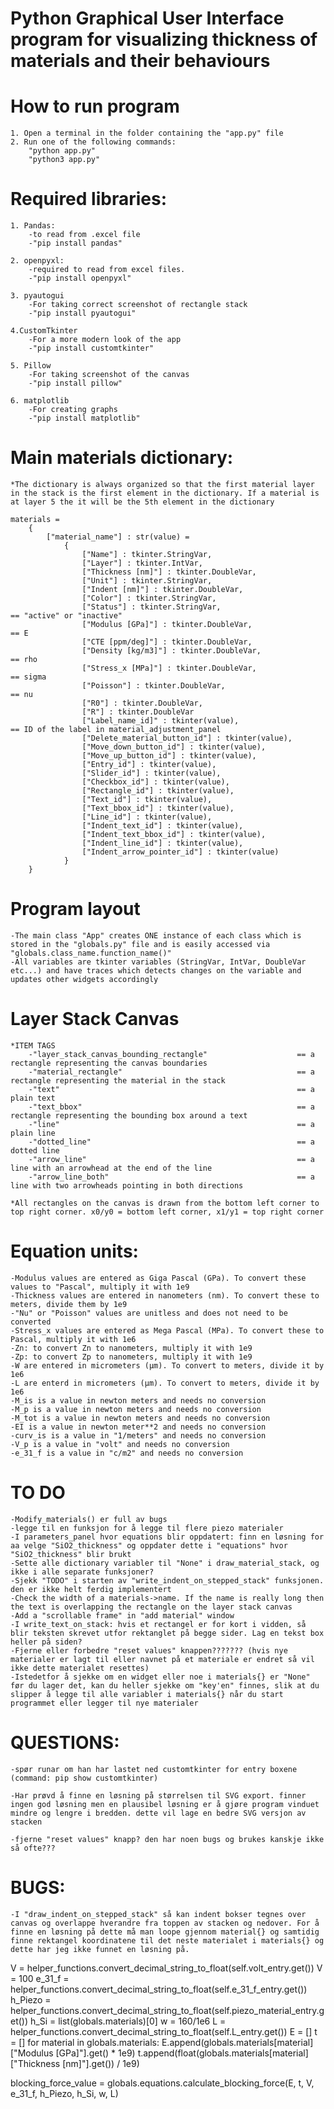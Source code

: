 # Python Graphical User Interface program for visualizing thickness of materials and their behaviours

# How to run program
    1. Open a terminal in the folder containing the "app.py" file
    2. Run one of the following commands:
        "python app.py"
        "python3 app.py"


# Required libraries:
    1. Pandas: 
        -to read from .excel file
        -"pip install pandas"

    2. openpyxl:
        -required to read from excel files.
        -"pip install openpyxl"
    
    3. pyautogui
        -For taking correct screenshot of rectangle stack
        -"pip install pyautogui"
        
    4.CustomTkinter
        -For a more modern look of the app
        -"pip install customtkinter"
        
    5. Pillow
        -For taking screenshot of the canvas
        -"pip install pillow"
        
    6. matplotlib
        -For creating graphs
        -"pip install matplotlib"

    

# Main materials dictionary:
    *The dictionary is always organized so that the first material layer in the stack is the first element in the dictionary. If a material is at layer 5 the it will be the 5th element in the dictionary
    
    materials = 
        {
            ["material_name"] : str(value) = 
                {
                    ["Name"] : tkinter.StringVar,
                    ["Layer"] : tkinter.IntVar,
                    ["Thickness [nm]"] : tkinter.DoubleVar,
                    ["Unit"] : tkinter.StringVar,
                    ["Indent [nm]"] : tkinter.DoubleVar,
                    ["Color"] : tkinter.StringVar,
                    ["Status"] : tkinter.StringVar,                          == "active" or "inactive"                             
                    ["Modulus [GPa]"] : tkinter.DoubleVar,                   == E
                    ["CTE [ppm/deg]"] : tkinter.DoubleVar,
                    ["Density [kg/m3]"] : tkinter.DoubleVar,                 == rho
                    ["Stress_x [MPa]"] : tkinter.DoubleVar,                  == sigma
                    ["Poisson"] : tkinter.DoubleVar,                         == nu
                    ["R0"] : tkinter.DoubleVar,
                    ["R"] : tkinter.DoubleVar
                    ["Label_name_id]" : tkinter(value),                      == ID of the label in material_adjustment_panel
                    ["Delete_material_button_id"] : tkinter(value),
                    ["Move_down_button_id"] : tkinter(value),
                    ["Move_up_button_id"] : tkinter(value),
                    ["Entry_id"] : tkinter(value),
                    ["Slider_id"] : tkinter(value),
                    ["Checkbox_id"] : tkinter(value),
                    ["Rectangle_id"] : tkinter(value),
                    ["Text_id"] : tkinter(value),
                    ["Text_bbox_id"] : tkinter(value),
                    ["Line_id"] : tkinter(value),
                    ["Indent_text_id"] : tkinter(value),
                    ["Indent_text_bbox_id"] : tkinter(value),
                    ["Indent_line_id"] : tkinter(value),
                    ["Indent_arrow_pointer_id"] : tkinter(value)
                }
        }
    
    

# Program layout
    -The main class "App" creates ONE instance of each class which is stored in the "globals.py" file and is easily accessed via "globals.class_name.function_name()"
    -All variables are tkinter variables (StringVar, IntVar, DoubleVar etc...) and have traces which detects changes on the variable and updates other widgets accordingly

# Layer Stack Canvas 
    *ITEM TAGS
        -"layer_stack_canvas_bounding_rectangle"                    == a rectangle representing the canvas boundaries 
        -"material_rectangle"                                       == a rectangle representing the material in the stack
        -"text"                                                     == a plain text
        -"text_bbox"                                                == a rectangle representing the bounding box around a text
        -"line"                                                     == a plain line
        -"dotted_line"                                              == a dotted line
        -"arrow_line"                                               == a line with an arrowhead at the end of the line
        -"arrow_line_both"                                          == a line with two arrowheads pointing in both directions

    *All rectangles on the canvas is drawn from the bottom left corner to top right corner. x0/y0 = bottom left corner, x1/y1 = top right corner


# Equation units:
    -Modulus values are entered as Giga Pascal (GPa). To convert these values to "Pascal", multiply it with 1e9 
    -Thickness values are entered in nanometers (nm). To convert these to meters, divide them by 1e9
    -"Nu" or "Poisson" values are unitless and does not need to be converted
    -Stress_x values are entered as Mega Pascal (MPa). To convert these to Pascal, multiply it with 1e6
    -Zn: to convert Zn to nanometers, multiply it with 1e9
    -Zp: to convert Zp to nanometers, multiply it with 1e9
    -W are entered in micrometers (μm). To convert to meters, divide it by 1e6
    -L are enterd in micrometers (μm). To convert to meters, divide it by 1e6
    -M_is is a value in newton meters and needs no conversion
    -M_p is a value in newton meters and needs no conversion
    -M_tot is a value in newton meters and needs no conversion
    -EI is a value in newton meter**2 and needs no conversion
    -curv_is is a value in "1/meters" and needs no conversion
    -V_p is a value in "volt" and needs no conversion
    -e_31_f is a value in "c/m2" and needs no conversion

# TO DO
    -Modify_materials() er full av bugs
    -legge til en funksjon for å legge til flere piezo materialer
    -I parameters_panel hvor equations blir oppdatert: finn en løsning for aa velge "SiO2_thickness" og oppdater dette i "equations" hvor "SiO2_thickness" blir brukt 
    -Sette alle dictionary variabler til "None" i draw_material_stack, og ikke i alle separate funksjoner?
    -Sjekk "TODO" i starten av "write_indent_on_stepped_stack" funksjonen. den er ikke helt ferdig implementert
    -Check the width of a materials->name. If the name is really long then the text is overlapping the rectangle on the layer stack canvas
    -Add a "scrollable frame" in "add material" window
    -I write_text_on_stack: hvis et rectangel er for kort i vidden, så blir teksten skrevet utfor rektanglet på begge sider. Lag en tekst box heller på siden?
    -Fjerne eller forbedre "reset values" knappen??????? (hvis nye materialer er lagt til eller navnet på et materiale er endret så vil ikke dette materialet resettes)
    -Istedetfor å sjekke om en widget eller noe i materials{} er "None" før du lager det, kan du heller sjekke om "key'en" finnes, slik at du slipper å legge til alle variabler i materials{} når du start programmet eller legger til nye materialer

# QUESTIONS:
    -spør runar om han har lastet ned customtkinter for entry boxene (command: pip show customtkinter)
    
    -Har prøvd å finne en løsning på størrelsen til SVG export. finner ingen god løsning men en plausibel løsning er å gjøre program vinduet mindre og lengre i bredden. dette vil lage en bedre SVG versjon av stacken

    -fjerne "reset values" knapp? den har noen bugs og brukes kanskje ikke så ofte???

    
# BUGS:
    -I "draw_indent_on_stepped_stack" så kan indent bokser tegnes over canvas og overlappe hverandre fra toppen av stacken og nedover. For å finne en løsning på dette må man loope gjennom material{} og samtidig finne rektangel koordinatene til det neste materialet i materials{} og dette har jeg ikke funnet en løsning på. 











V = helper_functions.convert_decimal_string_to_float(self.volt_entry.get())
V = 100
e_31_f = helper_functions.convert_decimal_string_to_float(self.e_31_f_entry.get())
h_Piezo = helper_functions.convert_decimal_string_to_float(self.piezo_material_entry.get())
h_Si = list(globals.materials)[0]
w = 160/1e6
L = helper_functions.convert_decimal_string_to_float(self.L_entry.get())
E = []
t = []
for material in globals.materials:
    E.append(globals.materials[material]["Modulus [GPa]"].get() * 1e9)
    t.append(float(globals.materials[material]["Thickness [nm]"].get()) / 1e9)

blocking_force_value = globals.equations.calculate_blocking_force(E, t, V, e_31_f, h_Piezo, h_Si, w, L)




